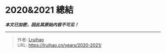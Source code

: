 # 2020&amp;2021 總結

***本文已加密，因此其原始内容不可见！***

---

> 作者: [Lruihao](https://github.com/Lruihao)  
> URL: https://lruihao.cn/years/2020-2021/  

